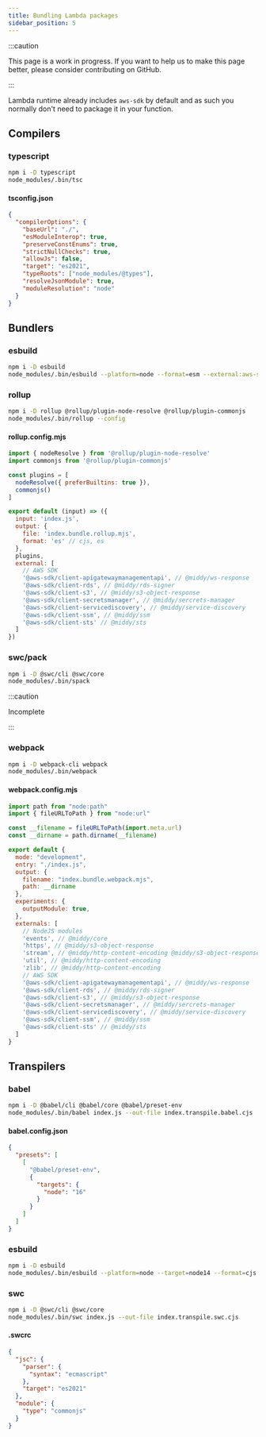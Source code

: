 ```yaml
---
title: Bundling Lambda packages
sidebar_position: 5
---
```


:::caution

This page is a work in progress. If you want to help us to make this page better, please consider contributing on GitHub.

:::

Lambda runtime already includes `aws-sdk` by default and as such you normally don't need to package it in your function.

## Compilers
### typescript
```bash
npm i -D typescript
node_modules/.bin/tsc
```

#### tsconfig.json
```json
{
  "compilerOptions": {
    "baseUrl": "./",
    "esModuleInterop": true,
    "preserveConstEnums": true,
    "strictNullChecks": true,
    "allowJs": false,
    "target": "es2021",
    "typeRoots": ["node_modules/@types"],
    "resolveJsonModule": true,
    "moduleResolution": "node"
  }
}
```


## Bundlers
### esbuild
```bash
npm i -D esbuild
node_modules/.bin/esbuild --platform=node --format=esm --external:aws-sdk/clients/* index.js --bundle --outfile=index.bundle.esbuild.mjs
```

### rollup
```bash
npm i -D rollup @rollup/plugin-node-resolve @rollup/plugin-commonjs
node_modules/.bin/rollup --config
```

#### rollup.config.mjs
```javascript
import { nodeResolve } from '@rollup/plugin-node-resolve'
import commonjs from '@rollup/plugin-commonjs'

const plugins = [
  nodeResolve({ preferBuiltins: true }),
  commonjs()
]

export default (input) => ({
  input: 'index.js',
  output: {
    file: 'index.bundle.rollup.mjs',
    format: 'es' // cjs, es
  },
  plugins,
  external: [
    // AWS SDK
    '@aws-sdk/client-apigatewaymanagementapi', // @middy/ws-response
    '@aws-sdk/client-rds', // @middy/rds-signer
    '@aws-sdk/client-s3', // @middy/s3-object-response
    '@aws-sdk/client-secretsmanager', // @middy/sercrets-manager
    '@aws-sdk/client-servicediscovery', // @middy/service-discovery
    '@aws-sdk/client-ssm', // @middy/ssm
    '@aws-sdk/client-sts' // @middy/sts
  ]
})
```

### swc/pack
```bash
npm i -D @swc/cli @swc/core
node_modules/.bin/spack
```

:::caution

Incomplete

:::

### webpack
```bash
npm i -D webpack-cli webpack
node_modules/.bin/webpack
```

#### webpack.config.mjs
```javascript
import path from "node:path"
import { fileURLToPath } from "node:url"

const __filename = fileURLToPath(import.meta.url)
const __dirname = path.dirname(__filename)

export default {
  mode: "development",
  entry: "./index.js",
  output: {
    filename: "index.bundle.webpack.mjs",
    path: __dirname
  },
  experiments: {
    outputModule: true,
  },
  externals: [
    // NodeJS modules
    'events', // @middy/core
    'https', // @middy/s3-object-response
    'stream', // @middy/http-content-encoding @middy/s3-object-response
    'util', // @middy/http-content-encoding
    'zlib', // @middy/http-content-encoding
    // AWS SDK
    '@aws-sdk/client-apigatewaymanagementapi', // @middy/ws-response
    '@aws-sdk/client-rds', // @middy/rds-signer
    '@aws-sdk/client-s3', // @middy/s3-object-response
    '@aws-sdk/client-secretsmanager', // @middy/sercrets-manager
    '@aws-sdk/client-servicediscovery', // @middy/service-discovery
    '@aws-sdk/client-ssm', // @middy/ssm
    '@aws-sdk/client-sts' // @middy/sts
  ]
}
```

## Transpilers
### babel
```bash
npm i -D @babel/cli @babel/core @babel/preset-env
node_modules/.bin/babel index.js --out-file index.transpile.babel.cjs
```

#### babel.config.json
```json
{
  "presets": [
    [
      "@babel/preset-env",
      {
        "targets": {
          "node": "16"
        }
      }
    ]
  ]
}
```

### esbuild
```bash
npm i -D esbuild
node_modules/.bin/esbuild --platform=node --target=node14 --format=cjs index.js --outfile=index.transpile.esbuild.cjs
```

### swc
```bash
npm i -D @swc/cli @swc/core
node_modules/.bin/swc index.js --out-file index.transpile.swc.cjs
```

#### .swcrc
```json
{
  "jsc": {
    "parser": {
      "syntax": "ecmascript"
    },
    "target": "es2021"
  },
  "module": {
    "type": "commonjs"
  }
}
```
